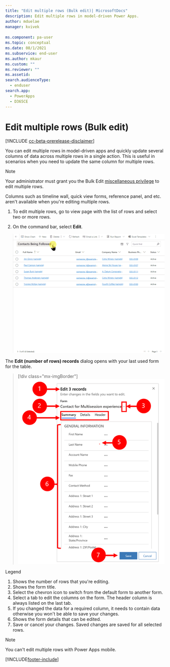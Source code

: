 ```yaml
---
title: "Edit multiple rows (Bulk edit)| MicrosoftDocs"
description: Edit multiple rows in model-driven Power Apps.
author: mduelae
manager: kvivek

ms.component: pa-user
ms.topic: conceptual
ms.date: 08/1/2021
ms.subservice: end-user
ms.author: mkaur
ms.custom: ""
ms.reviewer: ""
ms.assetid: 
search.audienceType: 
  - enduser
search.app: 
  - PowerApps
  - D365CE
---
```


 # Edit multiple rows (Bulk edit)
 
 [!INCLUDE [cc-beta-prerelease-disclaimer](../includes/cc-beta-prerelease-disclaimer.md)]
 
You can edit multiple rows in model-driven apps and quickly update several columns of data across multiple rows in a single action. This is useful in scenarios when you need to update the same column for multiple rows.

>[!NOTE]
> Your administrator must grant you the Bulk Edit [miscellaneous privilege](/power-platform/admin/miscellaneous-privileges#:~:text=prvBulkEdit) to edit multiple rows.

Columns such as timeline wall, quick view forms, reference panel, and etc. aren't available when you're editing multiple rows.

1. To edit multiple rows, go to view page with the list of rows and select two or more rows.
2. On the command bar, select **Edit**.

   ![Edit multiple rows.](media/bulk-edit.gif "Edit multiple rows")


The **Edit (number of rows) records** dialog opens with your last used form for the table.

> [!div class="mx-imgBorder"]
> ![How to user bulk edit](media/bulk-edit-legend.png "How to use bulk edit")

Legend

1. Shows the number of rows that you're editing.
2. Shows the form title.
3. Select the chevron icon to switch from the default form to another form.
4. Select a tab to edit the columns on the form. The header column is always listed on the last tab. 
5. If you changed the data for a required column, it needs to contain data otherwise you won't be able to save your changes.
6. Shows the form details that can be edited.
7. Save or cancel your changes. Saved changes are saved for all selected rows.

> [!NOTE]
> You can't edit multiple rows with Power Apps mobile.


[!INCLUDE[footer-include](../includes/footer-banner.md)]

